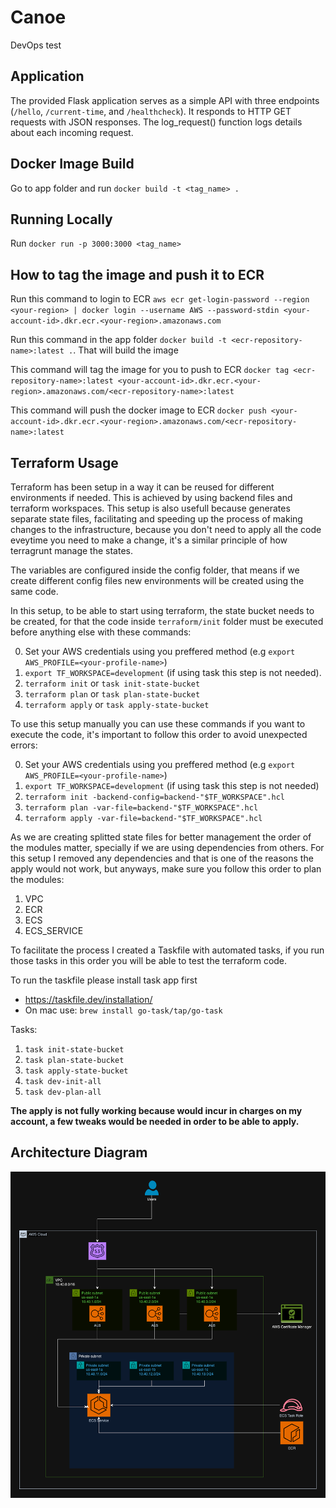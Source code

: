 # Canoe
DevOps test

## Application

The provided Flask application serves as a simple API with three endpoints (`/hello`, `/current-time`, and `/healthcheck`). It responds to HTTP GET requests with JSON responses. The log_request() function logs details about each incoming request.

## Docker Image Build

Go to app folder and run `docker build -t <tag_name> .`

## Running Locally

Run `docker run -p 3000:3000 <tag_name>`

## How to tag the image and push it to ECR

Run this command to login to ECR
`aws ecr get-login-password --region <your-region> | docker login --username AWS --password-stdin <your-account-id>.dkr.ecr.<your-region>.amazonaws.com`

Run this command in the app folder `docker build -t <ecr-repository-name>:latest .`. That will build the image

This command will tag the image for you to push to ECR
`docker tag <ecr-repository-name>:latest <your-account-id>.dkr.ecr.<your-region>.amazonaws.com/<ecr-repository-name>:latest`

This command will push the docker image to ECR
`docker push <your-account-id>.dkr.ecr.<your-region>.amazonaws.com/<ecr-repository-name>:latest`

## Terraform Usage

Terraform has been setup in a way it can be reused for different environments if needed. This is achieved by using backend files and terraform workspaces. This setup is also usefull because generates separate state files, facilitating and speeding up the process of making changes to the infrastructure, because you don't need to apply all the code eveytime you need to make a change, it's a similar principle of how terragrunt manage the states.

The variables are configured inside the config folder, that means if we create different config files new environments will be created using the same code.

In this setup, to be able to start using terraform, the state bucket needs to be created, for that the code inside `terraform/init` folder must be executed before anything else with these commands:

0. Set your AWS credentials using you preffered method (e.g `export AWS_PROFILE=<your-profile-name>`)
1. `export TF_WORKSPACE=development` (if using task this step is not needed).
2. `terraform init` or `task init-state-bucket`
3. `terraform plan` or `task plan-state-bucket`
4. `terraform apply` or `task apply-state-bucket`

To use this setup manually you can use these commands if you want to execute the code, it's important to follow this order to avoid unexpected errors:

0. Set your AWS credentials using you preffered method (e.g `export AWS_PROFILE=<your-profile-name>`)
1. `export TF_WORKSPACE=development` (if using task this step is not needed)
2. `terraform init -backend-config=backend-"$TF_WORKSPACE".hcl`
3. `terraform plan -var-file=backend-"$TF_WORKSPACE".hcl`
4. `terraform apply -var-file=backend-"$TF_WORKSPACE".hcl`

As we are creating splitted state files for better management the order of the modules matter, specially if we are using dependencies from others. For this setup I removed any dependencies and that is one of the reasons the apply would not work, but anyways, make sure you follow this order to plan the modules:

1. VPC
2. ECR
3. ECS
4. ECS_SERVICE

To facilitate the process I created a Taskfile with automated tasks, if you run those tasks in this order you will be able to test the terraform code.

To run the taskfile please install task app first
* https://taskfile.dev/installation/
* On mac use: `brew install go-task/tap/go-task`

Tasks:

1. `task init-state-bucket`
2. `task plan-state-bucket`
3. `task apply-state-bucket`
4. `task dev-init-all`
5. `task dev-plan-all`

**The apply is not fully working because would incur in charges on my account, a few tweaks would be needed in order to be able to apply.**

## Architecture Diagram

![Solution architecture](architecture_diagram.png "Solution architecture")
